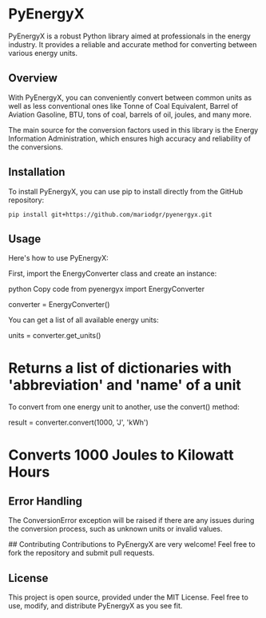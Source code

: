 # PyEnergyX

PyEnergyX is a robust Python library aimed at professionals in the energy industry. It provides a reliable and accurate method for converting between various energy units.

## Overview

With PyEnergyX, you can conveniently convert between common units as well as less conventional ones like Tonne of Coal Equivalent, Barrel of Aviation Gasoline, BTU, tons of coal, barrels of oil, joules, and many more. 

The main source for the conversion factors used in this library is the Energy Information Administration, which ensures high accuracy and reliability of the conversions.

## Installation

To install PyEnergyX, you can use pip to install directly from the GitHub repository:

```pip install git+https://github.com/mariodgr/pyenergyx.git```

## Usage
Here's how to use PyEnergyX:

First, import the EnergyConverter class and create an instance:

python
Copy code
from pyenergyx import EnergyConverter

converter = EnergyConverter()

You can get a list of all available energy units:

units = converter.get_units()
# Returns a list of dictionaries with 'abbreviation' and 'name' of a unit

To convert from one energy unit to another, use the convert() method:

result = converter.convert(1000, 'J', 'kWh')
# Converts 1000 Joules to Kilowatt Hours

## Error Handling
The ConversionError exception will be raised if there are any issues during the conversion process, such as unknown units or invalid values.

## Contributing
Contributions to PyEnergyX are very welcome! Feel free to fork the repository and submit pull requests.

## License
This project is open source, provided under the MIT License. Feel free to use, modify, and distribute PyEnergyX as you see fit.
